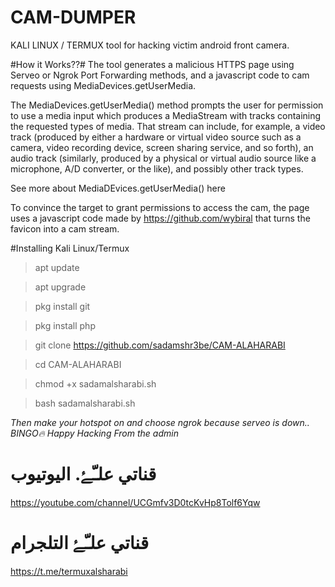 # CAM-DUMPER
KALI LINUX / TERMUX tool for hacking victim android front camera.

#How it Works??#
The tool generates a malicious HTTPS page using Serveo or Ngrok Port Forwarding methods, and a javascript code to cam requests using MediaDevices.getUserMedia.

The MediaDevices.getUserMedia() method prompts the user for permission to use a media input which produces a MediaStream with tracks containing the requested types of media. That stream can include, for example, a video track (produced by either a hardware or virtual video source such as a camera, video recording device, screen sharing service, and so forth), an audio track (similarly, produced by a physical or virtual audio source like a microphone, A/D converter, or the like), and possibly other track types.

See more about MediaDEvices.getUserMedia() here

To convince the target to grant permissions to access the cam, the page uses a javascript code made by https://github.com/wybiral that turns the favicon into a cam stream.

#Installing Kali Linux/Termux

>apt update 

>apt upgrade

>pkg install git

>pkg install php

>git clone https://github.com/sadamshr3be/CAM-ALAHARABI

>cd CAM-ALAHARABI

>chmod +x sadamalsharabi.sh 

>bash sadamalsharabi.sh



*Then make your hotspot on and choose ngrok because serveo is down..  BINGO🔥*
_Happy Hacking_
*From the admin*

# قناتي علـّۓ. اليوتيوب


https://youtube.com/channel/UCGmfv3D0tcKvHp8Tolf6Yqw

# قناتي علـّۓ  التلجرام

https://t.me/termuxalsharabi

